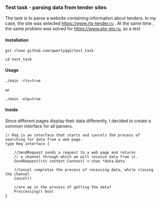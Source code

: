 
### Test task - parsing data from tender sites

The task is to parse a website containing
information about tenders. In my case, the site was selected https://www.rts-tender.ru . At the same time , the same problem was solved for https://www.etp-ets.ru, as a test

#### Installation

    git clone github.com/qwertyqq2/test_task
    
    cd test_task


#### Usage

    ./main -rts=true

or

    ./main -etp=true

#### Inside

Since different pages display their data differently, I decided to create a common interface for all parsers.

    // Req is an interface that starts and cancels the process of searching for data from a web page.
    type Req interface {

        //SendRequest sends a request to a web page and returns
        // a channel through which we will receive data from it.
        SendRequest(ctx context.Context) <-chan *data.Data

        //Cancel completes the process of receiving data, while closing the channel
        Cancel()

        //are we in the process of getting the data?
        Proccessing() bool
    }




